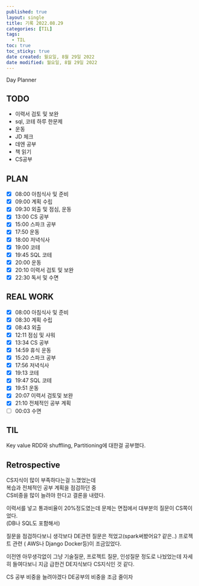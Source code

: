```yaml
---
published: true
layout: single
title: 기록 2022.08.29
categories: [TIL]
tags:
  - TIL
toc: true
toc_sticky: true
date created: 월요일, 8월 29일 2022
date modified: 월요일, 8월 29일 2022
---
```

Day Planner

## TODO
- 이력서 검토 및 보완
- sql, 코테 하루 한문제
- 운동
- JD 체크
- 데엔 공부
- 책 읽기
- CS공부

## PLAN
- [x] 08:00 아침식사 및 준비
- [x] 09:00 계획 수립
- [x] 09:30 외출 및 점심, 운동
- [x] 13:00 CS 공부
- [x] 15:00 스파크 공부
- [x] 17:50 운동
- [x] 18:00 저녁식사
- [x] 19:00 코테
- [x] 19:45 SQL 코테
- [x] 20:00 운동
- [x] 20:10 이력서 검토 및 보완
- [x] 22:30 독서 및 수면

## REAL WORK
- [x] 08:00 아침식사 및 준비
- [x] 08:30 계획 수립
- [x] 08:43 외출
- [x] 12:11 점심 및 샤워
- [x] 13:34 CS 공부
- [x] 14:59 휴식 운동
- [x] 15:20 스파크 공부
- [x] 17:56 저녁식사
- [x] 19:13 코테
- [x] 19:47 SQL 코테
- [x] 19:51 운동
- [x] 20:07 이력서 검토및 보완
- [x] 21:10 전체적인 공부 계획
- [ ] 00:03 수면
## TIL
Key value RDD와 shuffling, Partitioning에 대한걸 공부했다.

## Retrospective
CS지식이 많이 부족하다는걸 느꼈었는데  
복습과 전체적인 공부 계획을 점검하던 중  
CS비중을 많이 늘려야 한다고 결론을 내렸다.

이력서를 넣고 통과비율이 20%정도였는데 문제는 면접에서 대부분의 질문이 CS쪽이었다.  
(DB나 SQL도 포함해서)

질문을 점검하다보니 생각보다 DE관련 질문은 적었고(spark써봤어요? 같은..) 프로젝트 관련 ( AWS나 Django Docker등)이 조금있었다.

이전엔 아무생각없이 그냥 기술질문, 프로젝트 질문, 인성질문 정도로 나눴었는데 자세히 들여다보니 지금 급한건 DE지식보다 CS지식인 것 같다.

CS 공부 비중을 늘려야겠다 DE공부의 비중을 조금 줄이자
